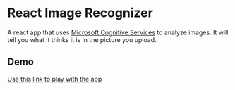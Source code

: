 # React Image Recognizer

A react app that uses [Microsoft Cognitive Services](https://azure.microsoft.com/en-us/services/cognitive-services/) to analyze images. It will tell you what it thinks it is in the picture you upload.

## Demo

[Use this link to play with the app](#)
